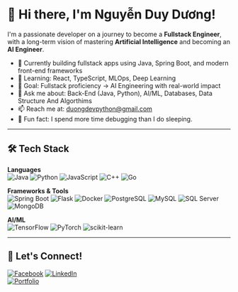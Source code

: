 # 👋 Hi there, I'm Nguyễn Duy Dương!

I'm a passionate developer on a journey to become a **Fullstack Engineer**, with a long-term vision of mastering **Artificial Intelligence** and becoming an **AI Engineer**.

- 🔭 Currently building fullstack apps using Java, Spring Boot, and modern front-end frameworks
- 🌱 Learning: React, TypeScript, MLOps, Deep Learning
- 🎯 Goal: Fullstack proficiency → AI Engineering with real-world impact
- 💬 Ask me about: Back-End (Java, Python), AI/ML, Databases, Data Structure And Algorthims
- 📫 Reach me at: duongdevpython@gmail.com
- 🧠 Fun fact: I spend more time debugging than I do sleeping.

---

## 🛠️ Tech Stack

**Languages**  
![Java](https://img.shields.io/badge/Java-ED8B00?style=flat&logo=java&logoColor=white)
![Python](https://img.shields.io/badge/Python-3776AB?style=flat&logo=python&logoColor=white)
![JavaScript](https://img.shields.io/badge/JavaScript-F7DF1E?style=flat&logo=javascript&logoColor=black)
![C++](https://img.shields.io/badge/C++-00599C?style=flat&logo=c%2B%2B&logoColor=white)
![Go](https://img.shields.io/badge/Go-00ADD8?style=flat&logo=go&logoColor=white)


**Frameworks & Tools**  
![Spring Boot](https://img.shields.io/badge/Spring_Boot-6DB33F?style=flat&logo=spring-boot&logoColor=white)
![Flask](https://img.shields.io/badge/Flask-000000?style=flat&logo=flask&logoColor=white)
![Docker](https://img.shields.io/badge/Docker-2496ED?style=flat&logo=docker&logoColor=white)
![PostgreSQL](https://img.shields.io/badge/PostgreSQL-4169E1?style=flat&logo=postgresql&logoColor=white)
![MySQL](https://img.shields.io/badge/MySQL-4479A1?style=flat&logo=mysql&logoColor=white)
![SQL Server](https://img.shields.io/badge/SQL_Server-CC2927?style=flat&logo=microsoft-sql-server&logoColor=white)
![MongoDB](https://img.shields.io/badge/MongoDB-47A248?style=flat&logo=mongodb&logoColor=white)


**AI/ML**  
![TensorFlow](https://img.shields.io/badge/TensorFlow-FF6F00?style=flat&logo=tensorflow&logoColor=white)
![PyTorch](https://img.shields.io/badge/PyTorch-EE4C2C?style=flat&logo=pytorch&logoColor=white)
![scikit-learn](https://img.shields.io/badge/scikit--learn-F7931E?style=flat&logo=scikit-learn&logoColor=white)

---

## 🔗 Let's Connect!
[![Facebook](https://img.shields.io/badge/Facebook-1877F2?style=flat&logo=facebook&logoColor=white)]((https://www.facebook.com/duyduong.nguyen.71465)) 
[![LinkedIn](https://img.shields.io/badge/LinkedIn-blue?style=flat&logo=linkedin&logoColor=white)](https://linkedin.com/in/your-profile)  
[![Portfolio](https://img.shields.io/badge/Portfolio-000?style=flat&logo=firefox&logoColor=white)](https://your-portfolio.com)

